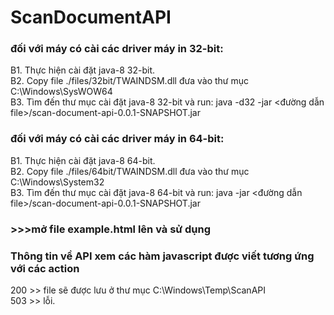 # ScanDocumentAPI
### đối với máy có cài các driver máy in 32-bit:
B1. Thực hiện cài đặt java-8 32-bit.<br/>
B2. Copy file ./files/32bit/TWAINDSM.dll đưa vào thư mục C:\Windows\SysWOW64<br/>
B3. Tìm đến thư mục cài đặt java-8 32-bit và run: java -d32 -jar <đường dẫn file>/scan-document-api-0.0.1-SNAPSHOT.jar<br/>
### đối với máy có cài các driver máy in 64-bit:<br/>
B1. Thực hiện cài đặt java-8 64-bit.<br/>
B2. Copy file ./files/64bit/TWAINDSM.dll đưa vào thư mục C:\Windows\System32<br/>
B3. Tìm đến thư mục cài đặt java-8 64-bit và run: java -jar <đường dẫn file>/scan-document-api-0.0.1-SNAPSHOT.jar<br/>
### >>>mở file example.html lên và sử dụng
### Thông tin về API xem các hàm javascript được viết tương ứng với các action
200 >> file sẽ được lưu ở thư mục C:\Windows\Temp\ScanAPI\
503 >> lỗi.

